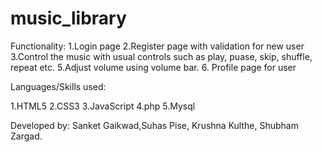# music_library

Functionality:
  1.Login page
  2.Register page with validation for new user
  3.Control the music with usual controls such as play, puase, skip, shuffle, repeat etc.
  5.Adjust volume using volume bar.
  6. Profile page for user

Languages/Skills used:

  1.HTML5
  2.CSS3
  3.JavaScript
  4.php
  5.Mysql

Developed by: Sanket Gaikwad,Suhas Pise, Krushna Kulthe, Shubham Zargad.
